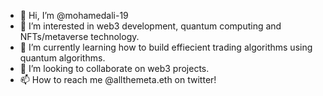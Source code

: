 - 👋 Hi, I’m @mohamedali-19
- 👀 I’m interested in web3 development, quantum computing and NFTs/metaverse technology.
- 🌱 I’m currently learning how to build effiecient trading algorithms using quantum algorithms.
- 💞️ I’m looking to collaborate on web3 projects.
- 📫 How to reach me @allthemeta.eth on twitter!

<!---
mohamedali-19/mohamedali-19 is a ✨ special ✨ repository because its `README.md` (this file) appears on your GitHub profile.
You can click the Preview link to take a look at your changes.
--->

